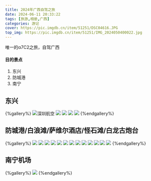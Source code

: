 ```yaml
---
title: 2024年广西自驾之旅
date: 2024-06-11 20:33:22
tags: [旅游,相册,广西]
categories: 游记
cover: https://pic.imgdb.cn/item/51251/DSC04616.JPG
top_img: https://pic.imgdb.cn/item/51251/IMG_2024050400022.jpg
---
```


唯一的α7C2之旅，自驾广西

#### [](#目的景点 "目的景点")目的景点

1.  东兴
2.  防城港
3.  南宁

## 东兴

{%gallery%}
![深圳航空](https://pic.imgdb.cn/item/51251/DSC04401.JPG)
![](https://pic.imgdb.cn/item/51251/DSC04406.JPG)
![](https://pic.imgdb.cn/item/51251/DSC04419.JPG)
![](https://pic.imgdb.cn/item/51251/DSC04434.JPG)
![](https://pic.imgdb.cn/item/51251/DSC04440.JPG)
{%endgallery%}

## 防城港/白浪滩/萨维尔酒店/怪石滩/白龙古炮台

{%gallery%}
![](https://pic.imgdb.cn/item/51251/DSC04545.JPG)
![](https://pic.imgdb.cn/item/51251/DSC04549.JPG)
![](https://pic.imgdb.cn/item/51251/DSC04614.JPG)
![](https://pic.imgdb.cn/item/51251/DSC04616.JPG)
![](https://pic.imgdb.cn/item/51251/DSC04617.JPG)
![](https://pic.imgdb.cn/item/51251/DSC04689.JPG)
![](https://pic.imgdb.cn/item/51251/DSC04651.JPG)
![](https://pic.imgdb.cn/item/51251/DSC04738.JPG)
![](https://pic.imgdb.cn/item/51251/DSC04747.JPG)
![](https://pic.imgdb.cn/item/51251/DSC04784.JPG)
![](https://pic.imgdb.cn/item/51251/DSC04797.JPG)
![](https://pic.imgdb.cn/item/51251/DSC04794.JPG)
![](https://pic.imgdb.cn/item/51251/DSC04813.JPG)
{%endgallery%}

## 南宁机场
{%gallery%}
![](https://pic.imgdb.cn/item/51251/DSC04820.JPG)
{%endgallery%}

